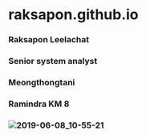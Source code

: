 # raksapon.github.io
### Raksapon Leelachat
### Senior system analyst
### Meongthongtani
### Ramindra KM 8
### ![2019-06-08_10-55-21](https://user-images.githubusercontent.com/12554349/59141699-10d95600-89dc-11e9-968b-cec4cc823933.jpg)
